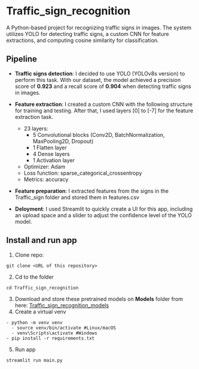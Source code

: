 # Traffic_sign_recognition
A Python-based project for recognizing traffic signs in images. The system utilizes YOLO for detecting traffic signs, a custom CNN for feature extractions, and computing cosine similarity for classification.

## Pipeline
- **Traffic signs detection**: I decided to use YOLO (YOLOv8s version) to perform this task. With our dataset, the model achieved a precision score of **0.923** and a recall score of **0.904** when detecting traffic signs in images.

- **Feature extraction**: I created a custom CNN with the following structure for training and testing. After that, I used layers [0] to [-7] for the feature extraction task.
  - 23 layers:
    -  5 Convolutional blocks (Conv2D, BatchNormalization, MaxPooling2D, Dropout)
    -  1 Flatten layer
    -  4 Dense layers
    -  1 Activation layer
  - Optimizer: Adam
  - Loss function: sparse_categorical_crossentropy
  - Metrics: accuracy

- **Feature preparation**: I extracted features from the signs in the Traffic_sign folder and stored them in features.csv
- **Deloyment**: I used Streamlit to quickly create a UI for this app, including an upload space and a slider to adjust the confidence level of the YOLO model.

## Install and run app
1. Clone repo:
```
git clone <URL of this repository>
```
2. Cd to the folder
```
cd Traffic_sign_recognition
```
3. Download and store these pretrained models on **Models** folder from here: [Traffic_sign_recognition_models](https://drive.google.com/drive/folders/1d3zNdvNpWjqcBXehFX9IUEtI2dRwOkaW?usp=sharing)
4. Create a virtual venv
```
- python -m venv venv
  - source venv/bin/activate #Linux/macOS
  - venv\Scripts\activate #Windows
- pip install -r requirements.txt
```
5. Run app
```
streamlit run main.py
```
